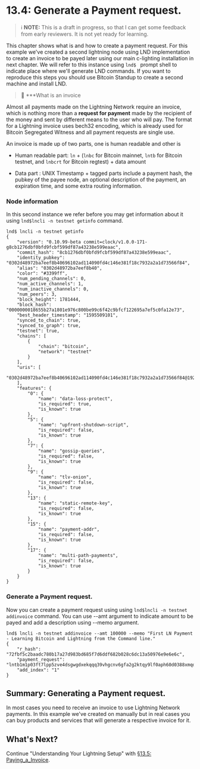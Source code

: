 
# 13.4: Generate a Payment request.

> :information_source: **NOTE:** This is a draft in progress, so that I can get some feedback from early reviewers. It is not yet ready for learning.

This chapter shows what is and how to create a payment request.    For this example we've created a second lightning node using LND implementation to create an invoice to be payed later using our main c-lighting installation in next chapter.  We will refer to this instance using `lnd$ ` prompt shell to indicate place where we'll generate LND commands.   If you want to reproduce this steps you should use Bitcoin Standup to create a second machine and install LND.

> :book: ***What is an invoice

Almost all payments made on the Lightning Network require an invoice, which is nothing more than a **request for payment** made by the recipient of the money and sent by different means to the user who will pay.  The format for a Lightning invoice uses bech32 encoding, which is already used for Bitcoin Segregated Witness and all payment requests are single use.

An invoice is made up of two parts,  one is human readable and other is 

- Human readable part: `ln` + (`lnbc` for Bitcoin mainnet, `lntb` for Bitcoin testnet, and `lnbcrt` for Bitcoin regtest) + data amount
      
- Data part : UNIX Timestamp + tagged parts include a payment hash, the pubkey of the payee node, an optional description of the payment, an expiration time, and some extra routing information.


### Node information

In this second instance we refer before you may get information about it using `lnd$lncli -n testnet getinfo` command.

```
lnd$ lncli -n testnet getinfo
{
    "version": "0.10.99-beta commit=clock/v1.0.0-171-g8cb1276dbf0bfd9fcbf599df87a43238e599eaac",
    "commit_hash": "8cb1276dbf0bfd9fcbf599df87a43238e599eaac",
    "identity_pubkey": "0302d48972ba7eef8b40696102ad114090fd4c146e381f18c7932a2a1d73566f84",
    "alias": "0302d48972ba7eef8b40",
    "color": "#3399ff",
    "num_pending_channels": 0,
    "num_active_channels": 1,
    "num_inactive_channels": 0,
    "num_peers": 3,
    "block_height": 1781444,
    "block_hash": "0000000018655b27a1801e976c800be99c6f42c9bfcf122695a7ef5c0fa12e73",
    "best_header_timestamp": "1595509101",
    "synced_to_chain": true,
    "synced_to_graph": true,
    "testnet": true,
    "chains": [
        {
            "chain": "bitcoin",
            "network": "testnet"
        }
    ],
    "uris": [
        "0302d48972ba7eef8b40696102ad114090fd4c146e381f18c7932a2a1d73566f84@192.168.0.22:9736"
    ],
    "features": {
        "0": {
            "name": "data-loss-protect",
            "is_required": true,
            "is_known": true
        },
        "5": {
            "name": "upfront-shutdown-script",
            "is_required": false,
            "is_known": true
        },
        "7": {
            "name": "gossip-queries",
            "is_required": false,
            "is_known": true
        },
        "9": {
            "name": "tlv-onion",
            "is_required": false,
            "is_known": true
        },
        "13": {
            "name": "static-remote-key",
            "is_required": false,
            "is_known": true
        },
        "15": {
            "name": "payment-addr",
            "is_required": false,
            "is_known": true
        },
        "17": {
            "name": "multi-path-payments",
            "is_required": false,
            "is_known": true
        }
    }
}
```

### Generate a Payment request.

Now you can create a payment request using using `lnd$lncli -n testnet addinvoice` command.    You can use --amt argument to indicate amount to be payed and add a description using --memo argument.

```
lnd$ lncli -n testnet addinvoice --amt 100000 --memo "First LN Payment - Learning Bitcoin and Lightning from the Command line."
{
    "r_hash": "72fbf5c2baadc780b17a27d983bd685f7d6ddf682b028c6dc13a50976e9e6e6c",
    "payment_request": "lntb1m1p03ft7lpp5zve4dsgwgdxekqqq39vhgcnv6gfa2g2ktqy9lf0aph60d0388xmqdqqcqzpgsp545a9fphd8m5ayplcu8m5845cr4m0zcnyxddwv4g3zm32yprkfd4q9qy9qsq3s4y6cmyvh0qw9qm0sf80llxyyjy9xwrjds7lpkqhzv247jsm6q5me8t9e6ftquma664gz5u4a2rvs0yf4f0mlwtwfs6as5uj5djzhcqpnqlcj",
    "add_index": "1"
}
```

## Summary: Generating a Payment request.

In most cases you need to receive an invoice to use Lightning Network payments. In this example we've created on manually but in real cases you can buy products and services that will generate a respective invoice for it.

## What's Next?

Continue "Understanding Your Lightning Setup" with [§13.5: Paying_a_Invoice](13_5_Paying_a_Invoice.md).




